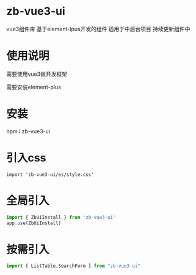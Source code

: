 # zb-vue3-ui

vue3组件库 基于element-lpus开发的组件 适用于中后台项目 持续更新组件中

# 使用说明

需要使用vue3做开发框架

需要安装element-plus

# 安装

npm i zb-vue3-ui

# 引入css

```javescript
import 'zb-vue3-ui/es/style.css'
```

# 全局引入

```js
import { ZbUiInstall } from 'zb-vue3-ui'
app.use(ZbUiInstall) 
```

# 按需引入

```js
import { ListTable,SearchForm } from "zb-vue3-ui"
```




